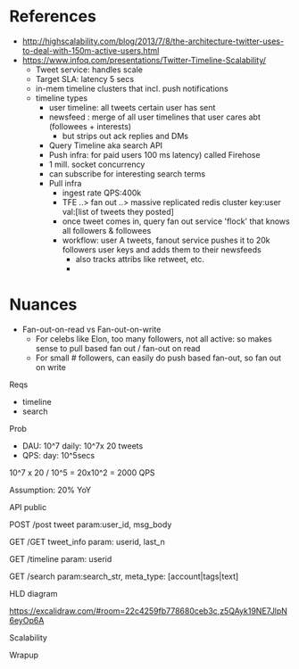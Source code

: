 # References
- http://highscalability.com/blog/2013/7/8/the-architecture-twitter-uses-to-deal-with-150m-active-users.html
- https://www.infoq.com/presentations/Twitter-Timeline-Scalability/
  - Tweet service: handles scale
  - Target SLA: latency 5 secs
  - in-mem timeline clusters that incl. push notifications
  - timeline types
    - user timeline: all tweets certain user has sent 
    - newsfeed : merge of all user timelines that user cares abt (followees + interests)
      - but strips out ack replies and DMs
    - Query Timeline aka search API
    - Push infra: for paid users 100 ms latency) called Firehose
    - 1 mill. socket concurrency
    - can subscribe for interesting search terms
    - Pull infra
      - ingest rate QPS:400k
      - TFE ..> fan out ..> massive replicated redis cluster key:user val:[list of tweets they posted]
      - once tweet comes in, query fan out service 'flock' that knows all followers & followees
      - workflow: user A tweets, fanout service pushes it to 20k followers user keys and adds them to their newsfeeds
        - also tracks attribs like retweet, etc.
        -  
# Nuances
- Fan-out-on-read vs Fan-out-on-write
  - For celebs like Elon, too many followers, not all active: so makes sense to pull based fan out / fan-out on read
  - For small # followers, can easily do push based fan-out, so fan out on write
      
Reqs
- timeline
- search

Prob
- DAU: 10^7
daily: 10^7x 20 tweets
- QPS: 
day: 10^5secs

10^7 x 20 / 10^5
= 20x10^2
= 2000 QPS

Assumption: 20% YoY

API
public

POST /post tweet
  param:user_id, msg_body
  
GET /GET tweet_info
  param: userid, last_n
  
GET /timeline
  param: userid

GET /search
  param:search_str, meta_type: [account|tags|text]


HLD
diagram


https://excalidraw.com/#room=22c4259fb778680ceb3c,z5QAyk19NE7JlpN6eyOp6A

Scalability

Wrapup


